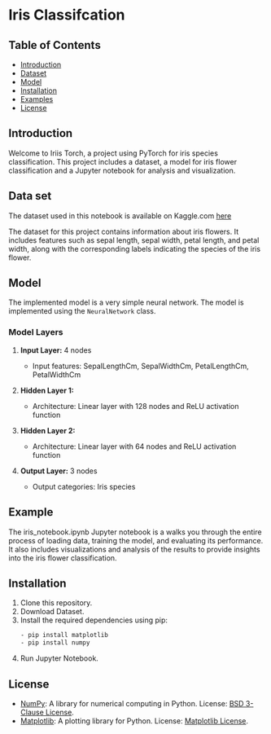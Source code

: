 # Iris Classifcation

## Table of Contents

- [Introduction](#introduction)
- [Dataset](#Dataset)
- [Model](model)
- [Installation](#installation)
- [Examples](#examples)
- [License](#license)

## Introduction

Welcome to Iriis Torch, a project using PyTorch for iris species classification. This project includes a dataset, a model for iris flower classification and a Jupyter notebook for analysis and visualization.

## Data set

The dataset used in this notebook is available on Kaggle.com [here](https://www.kaggle.com/datasets/uciml/iris)

The dataset for this project contains information about iris flowers. It includes features such as sepal length, sepal width, petal length, and petal width, along with the corresponding labels indicating the species of the iris flower.


## Model 

The implemented model is a very simple neural network. The model is implemented using the `NeuralNetwork` class.

### Model Layers
1. **Input Layer:** 4 nodes
   - Input features: SepalLengthCm, SepalWidthCm, PetalLengthCm, PetalWidthCm

2. **Hidden Layer 1:** 
   - Architecture: Linear layer with 128 nodes and ReLU activation function

3. **Hidden Layer 2:** 
   - Architecture: Linear layer with 64 nodes and ReLU activation function

4. **Output Layer:** 3 nodes
   - Output categories: Iris species


## Example 

The iris_notebook.ipynb Jupyter notebook is a walks you through the entire process of loading data, training the model, and evaluating its performance. It also includes visualizations and analysis of the results to provide insights into the iris flower classification.

## Installation

1. Clone this repository.
2. Download Dataset.
3. Install the required dependencies using pip:
    ```bash
    - pip install matplotlib
    - pip install numpy 
4. Run Jupyter Notebook. 

## License

- [NumPy](https://numpy.org): A library for numerical computing in Python. License: [BSD 3-Clause License](licenses/LICENSE-numpy.txt).
- [Matplotlib](https://matplotlib.org): A plotting library for Python. License: [Matplotlib License](licenses/LICENSE-matplotlib.txt).



